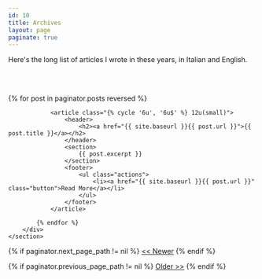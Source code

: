```yaml
---
id: 10
title: Archives
layout: page
paginate: true
---
```


Here's the long list of articles I wrote in these years, in Italian and English. 

<br />&nbsp;

<section>
        <div class="row">
            {% for post in paginator.posts reversed %}

                <article class="{% cycle '6u', '6u$' %} 12u(small)">
                    <header>
                        <h2><a href="{{ site.baseurl }}{{ post.url }}">{{ post.title }}</a></h2>
                    </header>
                    <section>
                        {{ post.excerpt }}
                    </section>
                    <footer>
                        <ul class="actions">
                            <li><a href="{{ site.baseurl }}{{ post.url }}" class="button">Read More</a></li>
                        </ul>
                    </footer>
                </article>

            {% endfor %}
        </div>
    </section>

{% if paginator.next_page_path != nil %}
<a href="{{paginator.next_page_path}}" class="button"><< Newer</a> 
{% endif %}

{% if paginator.previous_page_path != nil %}
<a href="{{paginator.previous_page_path}}" class="button pull-right">Older >></a> 
{% endif %}